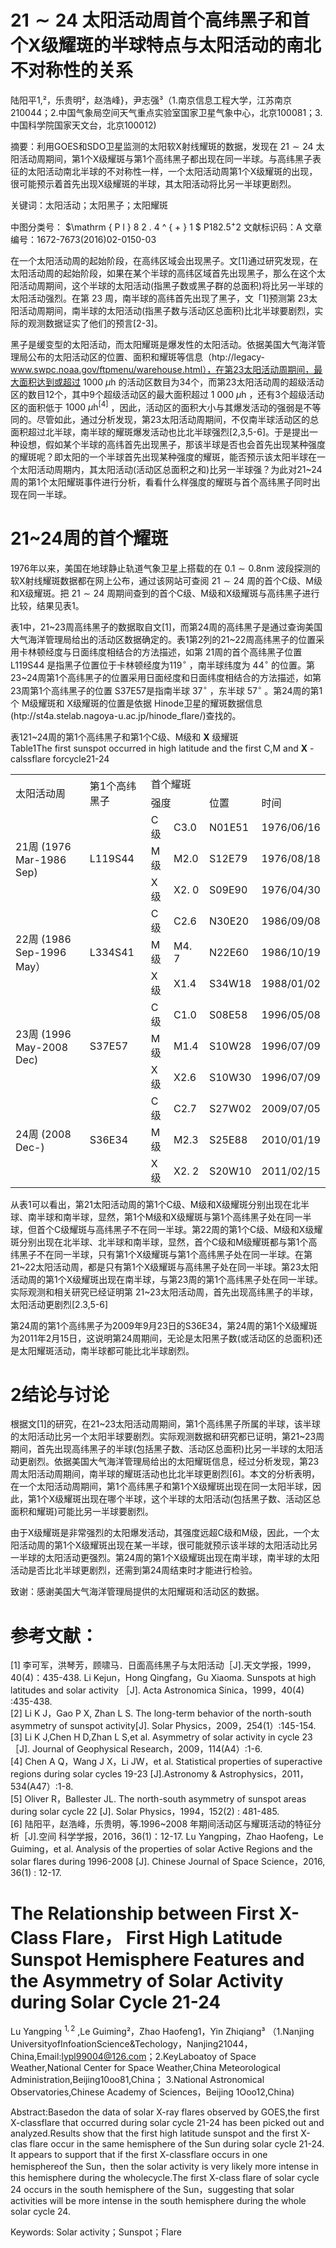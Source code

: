 # $2 1 \sim 2 4$ 太阳活动周首个高纬黑子和首个X级耀斑的半球特点与太阳活动的南北不对称性的关系

陆阳平1,²，乐贵明²，赵浩峰}，尹志强³（1.南京信息工程大学，江苏南京210044；2.中国气象局空间天气重点实验室国家卫星气象中心，北京100081；3.中国科学院国家天文台，北京100012)

摘要：利用GOES和SDO卫星监测的太阳软X射线耀斑的数据，发现在 $2 1 \sim 2 4$ 太阳活动周期间，第1个X级耀斑与第1个高纬黑子都出现在同一半球。与高纬黑子表征的太阳活动南北半球的不对称性一样，一个太阳活动周第1个X级耀斑的出现，很可能预示着首先出现X级耀斑的半球，其太阳活动将比另一半球更剧烈。

关键词：太阳活动；太阳黑子；太阳耀斑

中图分类号： $\mathrm { P l } 8 2 . 4 ^ { + } 1 \$ $\mathrm { P } 1 8 2 . 5 ^ { + } 2$ 文献标识码：A 文章编号：1672-7673(2016)02-0150-03

在一个太阳活动周的起始阶段，在高纬区域会出现黑子。文[1]通过研究发现，在太阳活动周的起始阶段，如果在某个半球的高纬区域首先出现黑子，那么在这个太阳活动周期间，这个半球的太阳活动(指黑子数或黑子群的总面积)将比另一半球的太阳活动强烈。在第 23 周，南半球的高纬首先出现了黑子，文「1]预测第 23太阳活动周期间，南半球的太阳活动(指黑子数与活动区总面积)比北半球要剧烈，实际的观测数据证实了他们的预言[2-3]。

黑子是缓变型的太阳活动，而太阳耀斑是爆发性的太阳活动。依据美国大气海洋管理局公布的太阳活动区的位置、面积和耀斑等信息（htp://legacy-www.swpc.noaa.gov/ftpmenu/warehouse.html），在第23太阳活动周期间，最大面积达到或超过 $1 0 0 0 ~ \mu \mathrm { h }$ 的活动区数目为34个，而第23太阳活动周的超级活动区的数目12个，其中9个超级活动区的最大面积超过 $1 ~ 0 0 0 ~ \mu \mathrm { h }$ ，还有3个超级活动区的面积低于 $1 0 0 0 ~ \mu \mathrm { h } ^ { \left[ 4 \right] }$ ，因此，活动区的面积大小与其爆发活动的强弱是不等同的。尽管如此，通过分析发现，第23太阳活动周期间，不仅南半球活动区的总面积超过北半球，南半球的耀斑爆发活动也比北半球强烈[2,3,5-6]。于是提出一种设想，假如某个半球的高纬首先出现黑子，那该半球是否也会首先出现某种强度的耀斑呢？即太阳的一个半球首先出现某种强度的耀斑，能否预示该太阳半球在一个太阳活动周期内，其太阳活动(活动区总面积之和)比另一半球强？为此对21\~24周的第1个太阳耀斑事件进行分析，看看什么样强度的耀斑与首个高纬黑子同时出现在同一半球。

# 21\~24周的首个耀斑

1976年以来，美国在地球静止轨道气象卫星上搭载的在 $0 . 1 { \sim } 0 . 8 \mathrm { n m }$ 波段探测的软X射线耀斑数据都在网上公布，通过该网站可查阅 $2 1 \sim 2 4$ 周的首个C级、M级和X级耀斑。把 $2 1 \sim 2 4$ 周期间查到的首个C级、M级和X级耀斑与高纬黑子进行比较，结果见表1。

表1中，21\~23周高纬黑子的数据取自文[1]，而第24周的高纬黑子是通过查询美国大气海洋管理局给出的活动区数据确定的。表1第2列的21\~22周高纬黑子的位置采用卡林顿经度与日面纬度相结合的方法描述，如第 21周的首个高纬黑子位置L119S44 是指黑子位置位于卡林顿经度为$1 1 9 ^ { \circ }$ ，南半球纬度为 $4 4 ^ { \circ }$ 的位置。第23\~24周第1个高纬黑子的位置采用日面经度和日面纬度相结合的方法描述，如第 23周第1个高纬黑子的位置 S37E57是指南半球 $3 7 ^ { \circ }$ ，东半球 $5 7 ^ { \circ }$ 。第24周的第1个 M级耀斑和 X级耀斑的位置是依据 Hinode卫星的耀斑数据信息(htp://st4a.stelab.nagoya-u.ac.jp/hinode_flare/)查找的。

表121\~24周的第1个高纬黑子和第1个C级、M级和 $\mathbf { X }$ 级耀斑  
Table1The first sunspot occurred in high latitude and the first C,M and $\mathbf { X }$ -calssflare forcycle21-24   

<html><body><table><tr><td rowspan="2">太阳活动周</td><td rowspan="2">第1个高纬黑子</td><td colspan="4">首个耀斑</td></tr><tr><td colspan="2">强度</td><td>位置</td><td>时间</td></tr><tr><td rowspan="3">21周 (1976 Mar-1986 Sep)</td><td rowspan="3">L119S44</td><td>C级</td><td>C3.0</td><td>N01E51</td><td>1976/06/16</td></tr><tr><td>M级</td><td>M2.0</td><td>S12E79</td><td>1976/08/18</td></tr><tr><td>X级</td><td>X2. 0</td><td>S09E90</td><td>1976/04/30</td></tr><tr><td rowspan="3">22周 (1986 Sep-1996 May）</td><td rowspan="3">L334S41</td><td>C级</td><td>C2.6</td><td>N30E20</td><td>1986/09/08</td></tr><tr><td>M级</td><td>M4. 7</td><td>N22E60</td><td>1986/10/19</td></tr><tr><td>X级</td><td>X1.4</td><td>S34W18</td><td>1988/01/02</td></tr><tr><td rowspan="3">23周 (1996 May-2008 Dec)</td><td rowspan="3">S37E57</td><td>C级</td><td>C1.0</td><td>S08E58</td><td>1996/05/08</td></tr><tr><td>M级</td><td>M1.4</td><td>S10W28</td><td>1996/07/09</td></tr><tr><td>X级</td><td>X2.6</td><td>S10W30</td><td>1996/07/09</td></tr><tr><td rowspan="3">24周 (2008 Dec-)</td><td rowspan="3">S36E34</td><td>C级</td><td>C2.7</td><td>S27W02</td><td>2009/07/05</td></tr><tr><td>M级</td><td>M2.3</td><td>S25E88</td><td>2010/01/19</td></tr><tr><td>X级</td><td>X2. 2</td><td>S20W10</td><td>2011/02/15</td></tr></table></body></html>

从表1可以看出，第21太阳活动周的第1个C级、M级和X级耀斑分别出现在北半球、南半球和南半球，显然，第1个M级和X级耀斑与第1个高纬黑子处在同一半球，但首个C级耀斑与高纬黑子不在同一半球。第22周的第1个C级、M级和X级耀斑分别出现在北半球、北半球和南半球，显然，首个C级和M级耀斑都与第1个高纬黑子不在同一半球，只有第1个X级耀斑与第1个高纬黑子处在同一半球。在第21\~22太阳活动周，都是只有第1个X级耀斑与高纬黑子处在同一半球。第23太阳活动周的第1个X级耀斑出现在南半球，与第23周的第1个高纬黑子处在同一半球。实际观测和相关研究已经证明第 21\~23太阳活动周，首先出现高纬黑子的半球，太阳活动更剧烈[2.3,5-6]

第24周的第1个高纬黑子为2009年9月23日的S36E34，第24周的第1个X级耀斑为2011年2月15日，这说明第24周期间，无论是太阳黑子数(或活动区的总面积)还是太阳耀斑活动，南半球都可能比北半球剧烈。

# 2结论与讨论

根据文[1]的研究，在21\~23太阳活动周期间，第1个高纬黑子所属的半球，该半球的太阳活动比另一个太阳半球要剧烈。实际观测数据和研究都已证明，第21\~23周期间，首先出现高纬黑子的半球(包括黑子数、活动区总面积)比另一半球的太阳活动更剧烈。依据美国大气海洋管理局给出的太阳耀斑信息，经过分析发现，第23 周太阳活动周期间，南半球的耀斑活动也比北半球更剧烈[6]。本文的分析表明，在一个太阳活动周期间，第1个高纬黑子和第1个X级耀斑出现在同一太阳半球，因此，第1个X级耀斑出现在哪个半球，这个半球的太阳活动(包括黑子数、活动区总面积和耀斑)可能比另一半球要剧烈。

由于X级耀斑是非常强烈的太阳爆发活动，其强度远超C级和M级，因此，一个太阳活动周的第1个X级耀斑出现在某一半球，很可能就预示该半球的太阳活动比另一半球的太阳活动更强烈。第24周的第1个X级耀斑出现在南半球，南半球的太阳活动是否比北半球更剧烈，还需到第24周结束时才能进行检验。

致谢：感谢美国大气海洋管理局提供的太阳耀斑和活动区的数据。

# 参考文献：

[1] 李可军，洪琴芳，顾啸马．日面高纬黑子与太阳活动［J].天文学报，1999，40(4)：435-438. Li Kejun，Hong Qingfang，Gu Xiaoma. Sunspots at high latitudes and solar activity ［J]. Acta Astronomica Sinica，1999，40(4) :435-438.   
[2] Li K J，Gao P X, Zhan L S. The long-term behavior of the north-south asymmetry of sunspot activity[J]. Solar Physics，2009，254(1）:145-154.   
[3] Li K J,Chen H D,Zhan L S,et al. Asymmetry of solar activity in cycle 23 ［J]. Journal of Geophysical Research，2009，114(A4）:1-6.   
[4] Chen A Q，Wang J X，Li JW，et al. Statistical properties of superactive regions during solar cycles 19-23 [J].Astronomy & Astrophysics，2011，534(A47）:1-8.   
[5] Oliver R，Ballester JL. The north-south asymmetry of sunspot areas during solar cycle 22 [J]. Solar Physics，1994，152(2) : 481-485.   
[6] 陆阳平，赵浩峰，乐贵明，等.1996\~2008 年期间活动区与耀斑活动的特征分析［J].空间 科学学报，2016，36(1)：12-17. Lu Yangping，Zhao Haofeng，Le Guiming，et al. Analysis of the properties of solar Active Regions and the solar flares during 1996-2008 [J]. Chinese Journal of Space Science，2016, 36(1) : 12-17.

# The Relationship between First X-Class Flare， First High Latitude Sunspot Hemisphere Features and the Asymmetry of Solar Activity during Solar Cycle 21-24

Lu Yangping $^ { 1 , 2 }$ ,Le Guiming²，Zhao Haofeng1，Yin Zhiqiang³ （1.Nanjing UniversityofInfoationScience&Techology，Nanjing21044，China,Email:lypl99004@126.com；2.KeyLaboatoy of Space Weather,National Center for Space Weather,China Meteorological Administration,Beijing10oo81,China； 3.National Astronomical Observatories,Chinese Academy of Sciences，Beijing 1Ooo12,China)

Abstract:Basedon the data of solar X-ray flares observed by GOES,the first X-classflare that occurred during solar cycle 21-24 has been picked out and analyzed.Results show that the first high latitude sunspot and the first X-clas flare occur in the same hemisphere of the Sun during solar cycle 21-24. It appears to support that if the first X-classflare occurs in one hemisphereof the Sun，then the solar activity is very likely more intense in this hemisphere during the wholecycle.The first X-class flare of solar cycle 24 occurs in the south hemisphere of the Sun，suggesting that solar activities will be more intense in the south hemisphere during the whole solar cycle 24.

Keywords: Solar activity；Sunspot；Flare